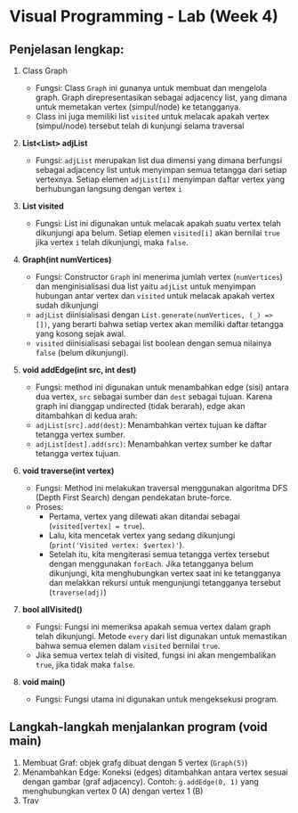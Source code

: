 # Visual Programming - Lab (Week 4)
## Penjelasan lengkap:
1. Class Graph
   - Fungsi: Class `Graph` ini gunanya untuk membuat dan mengelola graph. Graph direpresentasikan sebagai adjacency list, yang dimana untuk memetakan vertex (simpul/node) ke tetangganya.
   - Class ini juga memiliki list `visited` untuk melacak apakah vertex (simpul/node) tersebut telah di kunjungi selama traversal

2. **List<List<int>> adjList**
   - Fungsi: `adjList` merupakan list dua dimensi yang dimana berfungsi sebagai adjacency list untuk menyimpan semua tetangga dari setiap vertexnya. Setiap elemen `adjList[i]` menyimpan daftar vertex yang berhubungan langsung dengan vertex `i`
  
3. **List<bool> visited**
   - Fungsi: List ini digunakan untuk melacak apakah suatu vertex telah dikunjungi apa belum. Setiap elemen `visited[i]` akan bernilai `true` jika vertex `i` telah dikunjungi, maka `false`.
  
4. **Graph(int numVertices)**
   - Fungsi: Constructor `Graph` ini menerima jumlah vertex (`numVertices`) dan menginisialisasi dua list yaitu `adjList` untuk menyimpan hubungan antar vertex dan `visited` untuk melacak apakah vertex sudah dikunjungi
   - `adjList` diinisialisasi dengan `List.generate(numVertices, (_) => [])`, yang berarti bahwa setiap vertex akan memiliki daftar tetangga yang kosong sejak awal.
   - `visited` diinisialisasi sebagai list boolean dengan semua nilainya `false` (belum dikunjungi).
  
5. **void addEdge(int src, int dest)**
   - Fungsi: method ini digunakan untuk menambahkan edge (sisi) antara dua vertex, `src` sebagai sumber dan `dest` sebagai tujuan. Karena graph ini dianggap undirected (tidak berarah), edge akan ditambahkan di kedua arah:
   -  `adjList[src].add(dest)`: Menambahkan vertex tujuan ke daftar tetangga vertex sumber.
   -  `adjList[dest].add(src)`: Menambahkan vertex sumber ke daftar tetangga vertex tujuan.

6. **void traverse(int vertex)**
   - Fungsi: Method ini melakukan traversal menggunakan algoritma DFS (Depth First Search) dengan pendekatan brute-force.
   - Proses:
     - Pertama, vertex yang dilewati akan ditandai sebagai (`visited[vertex] = true`).
     - Lalu, kita mencetak vertex yang sedang dikunjungi (`print('Visited vertex: $vertex)'`).
     - Setelah itu, kita mengiterasi semua tetangga vertex tersebut dengan menggunakan `forEach`. Jika tetangganya belum dikunjungi, kita menghubungkan vertex saat ini ke tetangganya dan melakkan rekursi untuk mengunjungi tetangganya tersebut (`traverse(adj)`)

7. **bool allVisited()**
   - Fungsi: Fungsi ini memeriksa apakah semua vertex dalam graph telah dikunjungi. Metode `every` dari list digunakan untuk memastikan bahwa semua elemen dalam `visited` bernilai `true`.
   - Jika semua vertex telah di visited, fungsi ini akan mengembalikan `true`, jika tidak maka `false`.
  
8. **void main()**
   - Fungsi: Fungsi utama ini digunakan untuk mengeksekusi program.

## Langkah-langkah menjalankan program (void main)
1. Membuat Graf: objek graf`g` dibuat dengan 5 vertex (`Graph(5)`)
2. Menambahkan Edge: Koneksi (edges) ditambahkan antara vertex sesuai dengan gambar (graf adjacency). Contoh: `g.addEdge(0, 1)` yang menghubungkan vertex 0 (A) dengan vertex 1 (B)
3. Trav
